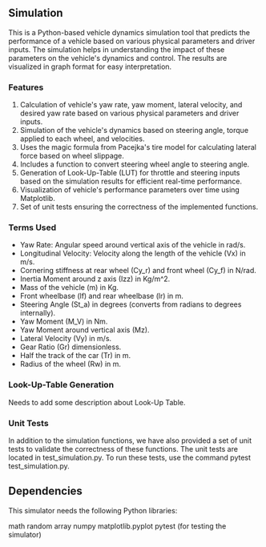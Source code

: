 ## Simulation
This is a Python-based vehicle dynamics simulation tool that predicts the performance of a vehicle based on various 
physical parameters and driver inputs. The simulation helps in understanding the impact of these parameters on the 
vehicle's dynamics and control. The results are visualized in graph format for easy interpretation.

### Features
1. Calculation of vehicle's yaw rate, yaw moment, lateral velocity, and desired yaw rate based on various physical 
parameters and driver inputs.
2. Simulation of the vehicle's dynamics based on steering angle, torque applied to each wheel, and velocities.
3. Uses the magic formula from Pacejka's tire model for calculating lateral force based on wheel slippage.
4. Includes a function to convert steering wheel angle to steering angle.
5. Generation of Look-Up-Table (LUT) for throttle and steering inputs based on the simulation results for efficient 
real-time performance.
6. Visualization of vehicle's performance parameters over time using Matplotlib.
7. Set of unit tests ensuring the correctness of the implemented functions.

### Terms Used
- Yaw Rate: Angular speed around vertical axis of the vehicle in rad/s.
- Longitudinal Velocity: Velocity along the length of the vehicle (Vx) in m/s.
- Cornering stiffness at rear wheel (Cy_r) and front wheel (Cy_f) in N/rad.
- Inertia Moment around z axis (Izz) in Kg/m^2.
- Mass of the vehicle (m) in Kg.
- Front wheelbase (lf) and rear wheelbase (lr) in m.
- Steering Angle (St_a) in degrees (converts from radians to degrees internally).
- Yaw Moment (M_V) in Nm.
- Yaw Moment around vertical axis (Mz).
- Lateral Velocity (Vy) in m/s.
- Gear Ratio (Gr) dimensionless.
- Half the track of the car (Tr) in m.
- Radius of the wheel (Rw) in m.

### Look-Up-Table Generation
Needs to add some description about Look-Up Table.

### Unit Tests
In addition to the simulation functions, we have also provided a set of unit tests to validate the correctness of these 
functions. The unit tests are located in test_simulation.py. To run these tests, use the command pytest test_simulation.py.

## Dependencies
This simulator needs the following Python libraries:

math
random
array
numpy
matplotlib.pyplot
pytest (for testing the simulator)